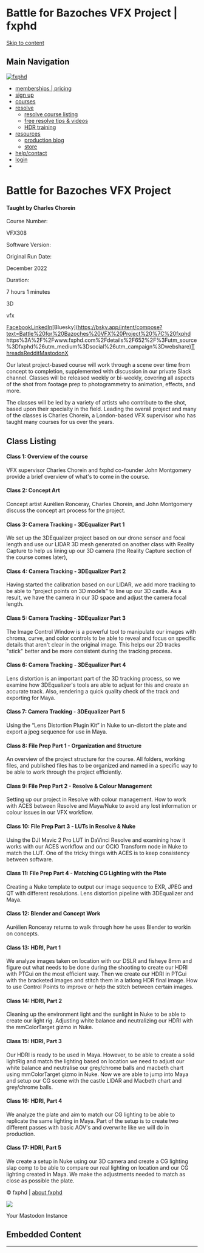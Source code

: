 # Battle for Bazoches VFX Project | fxphd

<iframe src="https://www.googletagmanager.com/ns.html?id=GTM-NXWDTDXL" height="0" width="0" style="display:none;visibility:hidden"></iframe>

[Skip to content](#content)

## Main Navigation

[![fxphd](/wp/wp-content/uploads/2014/09/headerlogo.png)](https://www.fxphd.com) 

-   [memberships | pricing](/memberships/ "all about fxphd memberships")
-   [sign up](/join "sign up")
-   [courses](/courses/ "fxphd courses")
-   [resolve](# "resources")
    -   [resolve course listing](/resolve19/ "Warren Eagles Resolve training")
    -   [free resolve tips & videos](/resolve-videos/ "Warren Eagles Resolve training")
    -   [HDR training](/product/introduction-to-hdr/ "introduction to hdr")
-   [resources](# "resources")
    -   [production blog](/fxblog/ "production blog")
    -   [store](/store/ "store")
-   [help/contact](/support/ "manager dashboard")
-   [login](/login/ "login")
-   [](/cart/)

<script type="application/ld+json">{ "@context": "https://schema.org/", "@id": "https://www.fxphd.com/details/652/", "@type": "Course", "name": "Battle for Bazoches VFX Project", "description": "Our latest project-based course will work through a scene over time from concept to completion, supplemented with discussion in our private Slack channel. Classes will be released weekly or bi-weekly, covering all aspects of the shot from footage prep to photogrammetry to animation, effects, and more. ", "publisher": { "@type": "Organization", "name": "fxphd", "url": "www.fxphd.com" }, "provider": { "@type": "Organization", "name": "fxphd", "url": "www.fxphd.com" }, "image": "https://www.fxphd.com/wp/wp-content/uploads/course-images/vfx308_thumb.jpg", "offers": [{ "@type": "Offer", "category": "Subscription", "priceCurrency": "USD", "price": 69.00 }], "datePublished": "December 2022", "educationalLevel": "Advanced", "inLanguage": "en", "hasCourseInstance": { "@type": "CourseInstance", "courseMode": "Online", "courseWorkload": "PT7H1M" } }</script>

# Battle for Bazoches VFX Project

#### Taught by Charles Chorein

Course Number:

VFX308

Software Version:

Original Run Date:

December 2022 

Duration:

7 hours 1 minutes

3D

vfx

<style>.ns-inline .ns-button{--ns-btn-color:#666666}.ns-inline .ns-button:hover{--ns-btn-color:#888888}body .ns-inline a.ns-button:hover .ns-button-wrapper>span{box-shadow:none !important;filter:brightness(1) !important}.ns-inline .ns-button-icon *,.ns-inline .ns-button-label span{color:#aaaaaa}.ns-inline .ns-button:hover .ns-button-icon *,.ns-inline .ns-button:hover .ns-button-label span{color:#cccccc}</style>

[Facebook](https://www.facebook.com/sharer/sharer.php?u=https%3A%2F%2Fwww.fxphd.com%2Fdetails%2F652%2F%3Futm_source%3Dfxphd%26utm_medium%3Dsocial%26utm_campaign%3Dwebshare)[LinkedIn](https://www.linkedin.com/shareArticle?title=Battle%20for%20Bazoches%20VFX%20Project%20%7C%20fxphd&url=https%3A%2F%2Fwww.fxphd.com%2Fdetails%2F652%2F%3Futm_source%3Dfxphd%26utm_medium%3Dsocial%26utm_campaign%3Dwebshare&mini=true)[Bluesky](https://bsky.app/intent/compose?text=Battle%20for%20Bazoches%20VFX%20Project%20%7C%20fxphd https%3A%2F%2Fwww.fxphd.com%2Fdetails%2F652%2F%3Futm_source%3Dfxphd%26utm_medium%3Dsocial%26utm_campaign%3Dwebshare)[Threads](https://www.threads.net/intent/post?text=https%3A%2F%2Fwww.fxphd.com%2Fdetails%2F652%2F%3Futm_source%3Dfxphd%26utm_medium%3Dsocial%26utm_campaign%3Dwebshare)[Reddit](https://www.reddit.com/submit?url=https%3A%2F%2Fwww.fxphd.com%2Fdetails%2F652%2F%3Futm_source%3Dfxphd%26utm_medium%3Dsocial%26utm_campaign%3Dwebshare&title=Battle%20for%20Bazoches%20VFX%20Project%20%7C%20fxphd)[Mastodon](https://mastodon.social/share?text=https%3A%2F%2Fwww.fxphd.com%2Fdetails%2F652%2F%3Futm_source%3Dfxphd%26utm_medium%3Dsocial%26utm_campaign%3Dwebshare&title=Battle%20for%20Bazoches%20VFX%20Project%20%7C%20fxphd)[X](https://x.com/intent/tweet?text=Battle%20for%20Bazoches%20VFX%20Project%20%7C%20fxphd&url=https%3A%2F%2Fwww.fxphd.com%2Fdetails%2F652%2F%3Futm_source%3Dfxphd%26utm_medium%3Dsocial%26utm_campaign%3Dwebshare&via=fxphd)

Our latest project-based course will work through a scene over time from concept to completion, supplemented with discussion in our private Slack channel. Classes will be released weekly or bi-weekly, covering all aspects of the shot from footage prep to photogrammetry to animation, effects, and more.  
  
The classes will be led by a variety of artists who contribute to the shot, based upon their specialty in the field. Leading the overall project and many of the classes is Charles Chorein, a London-based VFX supervisor who has taught many courses for us over the years.

## Class Listing

#### Class 1: Overview of the course

VFX supervisor Charles Chorein and fxphd co-founder John Montgomery provide a brief overview of what's to come in the course.

#### Class 2: Concept Art

Concept artist Aurélien Ronceray, Charles Chorein, and John Montgomery discuss the concept art process for the project.

#### Class 3: Camera Tracking - 3DEqualizer Part 1

We set up the 3DEqualizer project based on our drone sensor and focal length and use our LIDAR 3D mesh generated on another class with Reality Capture to help us lining up our 3D camera (the Reality Capture section of the course comes later),

#### Class 4: Camera Tracking - 3DEqualizer Part 2

Having started the calibration based on our LIDAR, we add more tracking to be able to “project points on 3D models” to line up our 3D castle. As a result, we have the camera in our 3D space and adjust the camera focal length.

#### Class 5: Camera Tracking - 3DEqualizer Part 3

The Image Control Window is a powerful tool to manipulate our images with chroma, curve, and color controls to be able to reveal and focus on specific details that aren't clear in the original image. This helps our 2D tracks "stick" better and be more consistent during the tracking process.

#### Class 6: Camera Tracking - 3DEqualizer Part 4

Lens distortion is an important part of the 3D tracking process, so we examine how 3DEqualizer's tools are able to adjust for this and create an accurate track. Also, rendering a quick quality check of the track and exporting for Maya.

#### Class 7: Camera Tracking - 3DEqualizer Part 5

Using the “Lens Distortion Plugin Kit” in Nuke to un-distort the plate and export a jpeg sequence for use in Maya.

#### Class 8: File Prep Part 1 - Organization and Structure

An overview of the project structure for the course. All folders, working files, and published files has to be organized and named in a specific way to be able to work through the project efficiently.  

#### Class 9: File Prep Part 2 - Resolve & Colour Management

Setting up our project in Resolve with colour management. How to work with ACES between Resolve and Maya/Nuke to avoid any lost information or colour issues in our VFX workflow.  

#### Class 10: File Prep Part 3 - LUTs in Resolve & Nuke

Using the DJI Mavic 2 Pro LUT in DaVinci Resolve and examining how it works with our ACES workflow and our OCIO Transform node in Nuke to match the LUT. One of the tricky things with ACES is to keep consistency between software.  

#### Class 11: File Prep Part 4 - Matching CG Lighting with the Plate

Creating a Nuke template to output our image sequence to EXR, JPEG and QT with different resolutions. Lens distortion pipeline with 3DEqualizer and Maya.  

#### Class 12: Blender and Concept Work

Aurélien Ronceray returns to walk through how he uses Blender to workin on concepts.

#### Class 13: HDRI, Part 1

We analyze images taken on location with our DSLR and fisheye 8mm and figure out what needs to be done during the shooting to create our HDRI with PTGui on the most efficient way. Then we create our HDRI in PTGui with the bracketed images and stitch them in a latlong HDR final image. How to use Control Points to improve or help the stitch between certain images.  

#### Class 14: HDRI, Part 2

Cleaning up the environment light and the sunlight in Nuke to be able to create our light rig. Adjusting white balance and neutralizing our HDRI with the mmColorTarget gizmo in Nuke.  
  

#### Class 15: HDRI, Part 3

Our HDRI is ready to be used in Maya. However, to be able to create a solid lightRig and match the lighting based on location we need to adjust our white balance and neutralise our grey/chrome balls and macbeth chart using mmColorTarget gizmo in Nuke. Now we are able to jump into Maya and setup our CG scene with the castle LIDAR and Macbeth chart and grey/chrome balls.

#### Class 16: HDRI, Part 4

We analyze the plate and aim to match our CG lighting to be able to replicate the same lighting in Maya. Part of the setup is to create two different passes with basic AOV's and overwrite like we will do in production.  

#### Class 17: HDRI, Part 5

We create a setup in Nuke using our 3D camera and create a CG lighting slap comp to be able to compare our real lighting on location and our CG lighting created in Maya. We make the adjustments needed to match as close as possible the plate.  

<script>jQuery(document).ready(function($){ var fxplayer = document.getElementById('video-63106-1'); fxplayer.addEventListener('playing', function(e){ //Text overlay for course name and class title $fxOverlay = jQuery("#fx-overlay"); //Hide the overlay $fxOverlay.hide(); }); });</script>

© fxphd | [about fxphd](/about/)

<script type="speculationrules">{"prefetch":[{"source":"document","where":{"and":[{"href_matches":"\/*"},{"not":{"href_matches":["\/wp\/wp-*.php","\/wp\/wp-admin\/*","\/wp\/wp-content\/uploads\/*","\/wp\/wp-content\/*","\/wp\/wp-content\/plugins\/*","\/wp\/wp-content\/themes\/pacifico\/*","\/wp\/wp-content\/themes\/understrap\/*","\/*\\?(.+)"]}},{"not":{"selector_matches":"a[rel~=\"nofollow\"]"}},{"not":{"selector_matches":".no-prefetch, .no-prefetch a"}}]},"eagerness":"conservative"}]}</script>

![](https://www.facebook.com/tr?id=1531916093753259&ev=PageView&noscript=1&eid=15319160937532597027ab8a-3a37-4de3-a452-b6dd3f3edddb&cd%5Bpage_title%5D=details&cd%5Bpost_type%5D=page&cd%5Bpost_id%5D=63106&cd%5Bplugin%5D=PixelYourSite&cd%5Bevent_url%5D=www.fxphd.com%2Fdetails%2F652%2F&cd%5Buser_role%5D=guest)

<script src="https://www.fxphd.com/wp/wp-content/themes/pacifico/js/jquery.magnific-popup.min.js?ver=1.1.0" id="magnific-js"></script><script src="https://www.fxphd.com/wp/wp-content/themes/pacifico/js/isotope.pkgd.min.js?ver=3.0.6" id="isotope-js"></script><script src="https://www.fxphd.com/wp/wp-includes/js/imagesloaded.min.js?ver=5.0.0" id="imagesloaded-js"></script><script src="https://www.fxphd.com/wp/wp-content/themes/pacifico/js/fx-init-footer.js?ver=10.08.2024" id="fxphdinit-js"></script><script id="fx-postratings-js-extra">var ratingsL10n = {"plugin_url":"https:\/\/www.fxphd.com\/wp\/wp-content\/plugins\/fx-postratings","ajax_url":"https:\/\/www.fxphd.com\/wp\/wp-content\/plugins\/fx\/fx-ajax.php","text_wait":"Please rate only 1 item at a time.","image":"stars","image_ext":"png","max":"5","show_loading":"1","show_fading":"1","custom":"0"}; var ratings_mouseover_image=new Image();ratings_mouseover_image.src="https://www.fxphd.com/wp/wp-content/plugins/fx-postratings/images/stars/rating_over.png";; </script> <script src="https://www.fxphd.com/wp/wp-content/plugins/fx-postratings/js/postratings-js.js?ver=2.0.0" id="fx-postratings-js"></script><script src="https://www.fxphd.com/wp/wp-content/themes/pacifico/js/child-theme.min.js?ver=6.8.3" id="child-understrap-scripts-js"></script><style>#ns-mastodon-window-wrapper{opacity:0;display:none;justify-content:center;align-items:center;position:fixed;top:0;bottom:0;left:0;right:0;z-index:99999;background:rgba(0,0,0,.8);transition:opacity .3s}#ns-mastodon-window-wrapper.ns-visible-window{display:flex}#ns-mastodon-window-close:hover,#ns-mastodon-window-wrapper.ns-animate-window{opacity:1}#ns-mastodon-window{width:720px;max-height:90%;max-width:90%;border-radius:3px;overflow:hidden}#ns-mastodon-window-cta{display:flex;justify-content:space-between;align-items:center;background:#6364ff;padding:10px;color:#fff;font-size:18px}#ns-mastodon-window-close{display:flex;cursor:pointer;opacity:.9}#ns-mastodon-window-cta svg{height:18px;width:18px;pointer-events:none}#ns-mastodon-window-content{display:flex;background:#fff;padding:15px;max-height:70vh;overflow-y:auto}#ns-mastodon-instance{background:#fafafa;color:#666;border:1px solid #ddd;padding:10px 15px;box-sizing:border-box;max-width:100%}#ns-mastodon-instance-submit{border:none;background:#555;cursor:pointer;padding:10px 20px;color:#fff;text-decoration:none;text-transform:none}#ns-mastodon-instance-submit:hover{background:#444}#ns-mastodon-instance,#ns-mastodon-instance-submit{border-radius:3px;font-size:16px;font-weight:400}</style>

Your Mastodon Instance

<script>var nsMastodonURL,nsMastodonWrapper=document.getElementById("ns-mastodon-window-wrapper");function nsMastodonWindow(n){nsMastodonURL=n.href;var t=document.getElementById("ns-mastodon-window-wrapper");t.classList.add("ns-visible-window"),setTimeout(function(){t.classList.add("ns-animate-window")},10)}function nsMastodonShare(){var n=nsMastodonURL,t=document.getElementById("ns-mastodon-instance").value;if(t){var s=t.replace(/\/$/,"");s=-1===s.indexOf("://")?"https://"+s:s,n=nsMastodonURL.replace("https://mastodon.social",s)}window.open(n,"_blank","toolbar=0,status=0,menubar=0,scrollbars=0,width=800,height=575,top=200,left="+(window.innerWidth-700)/2)}nsMastodonWrapper.addEventListener("click",function(n){n.target!==this&&"ns-mastodon-window-close"!==n.target.getAttribute("id")&&"ns-mastodon-instance-submit"!==n.target.getAttribute("id")||nsMastodonWrapper.classList.remove("ns-visible-window","ns-animate-window")});</script> <script>jQuery(document).ready(function(){ // Target your .container, .wrapper, .post, etc. jQuery("#main").fitVids(); }); </script> <script defer="" src="https://static.cloudflareinsights.com/beacon.min.js" data-cf-beacon="{&quot;token&quot;: &quot;5e8e5b6356354e74b26414e043140e11&quot;}"></script><script>(function(){function c(){var b=a.contentDocument||a.contentWindow.document;if(b){var d=b.createElement('script');d.innerHTML="window.__CF$cv$params={r:'98e5c227daed87c5',t:'MTc2MDQzMTA4NA=='};var a=document.createElement('script');a.src='/cdn-cgi/challenge-platform/scripts/jsd/main.js';document.getElementsByTagName('head')[0].appendChild(a);";b.getElementsByTagName('head')[0].appendChild(d)}}if(document.body){var a=document.createElement('iframe');a.height=1;a.width=1;a.style.position='absolute';a.style.top=0;a.style.left=0;a.style.border='none';a.style.visibility='hidden';document.body.appendChild(a);if('loading'!==document.readyState)c();else if(window.addEventListener)document.addEventListener('DOMContentLoaded',c);else{var e=document.onreadystatechange||function(){};document.onreadystatechange=function(b){e(b);'loading'!==document.readyState&&(document.onreadystatechange=e,c())}}}})();</script><iframe height="1" width="1" style="position: absolute; top: 0px; left: 0px; border: none; visibility: hidden;" class="CnP-iframe-305"></iframe>

<iframe height="0" width="0" style="display: none; visibility: hidden;" class="CnP-mutatedIframe-0"></iframe>

## Embedded Content

---

<iframe height="0" width="0" src="https://www.googletagmanager.com/static/service_worker/5a20/sw_iframe.html?origin=https%3A%2F%2Fwww.fxphd.com" style="display: none; visibility: hidden;"></iframe>